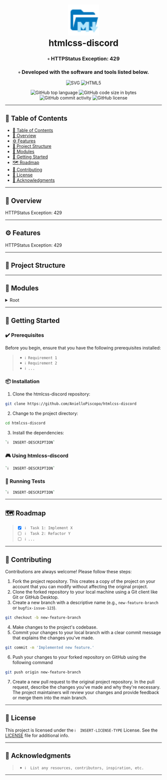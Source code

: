<div align="center">
<h1 align="center">
<img src="https://raw.githubusercontent.com/PKief/vscode-material-icon-theme/ec559a9f6bfd399b82bb44393651661b08aaf7ba/icons/folder-markdown-open.svg" width="100" />
<br>htmlcss-discord
</h1>
<h3>◦ HTTPStatus Exception: 429</h3>
<h3>◦ Developed with the software and tools listed below.</h3>

<p align="center">
<img src="https://img.shields.io/badge/SVG-FFB13B.svg?style&logo=SVG&logoColor=black" alt="SVG" />
<img src="https://img.shields.io/badge/HTML5-E34F26.svg?style&logo=HTML5&logoColor=white" alt="HTML5" />
</p>
<img src="https://img.shields.io/github/languages/top/AnielloPiscopo/htmlcss-discord?style&color=5D6D7E" alt="GitHub top language" />
<img src="https://img.shields.io/github/languages/code-size/AnielloPiscopo/htmlcss-discord?style&color=5D6D7E" alt="GitHub code size in bytes" />
<img src="https://img.shields.io/github/commit-activity/m/AnielloPiscopo/htmlcss-discord?style&color=5D6D7E" alt="GitHub commit activity" />
<img src="https://img.shields.io/github/license/AnielloPiscopo/htmlcss-discord?style&color=5D6D7E" alt="GitHub license" />
</div>

---

## 📒 Table of Contents
- [📒 Table of Contents](#-table-of-contents)
- [📍 Overview](#-overview)
- [⚙️ Features](#-features)
- [📂 Project Structure](#project-structure)
- [🧩 Modules](#modules)
- [🚀 Getting Started](#-getting-started)
- [🗺 Roadmap](#-roadmap)
- [🤝 Contributing](#-contributing)
- [📄 License](#-license)
- [👏 Acknowledgments](#-acknowledgments)

---


## 📍 Overview

HTTPStatus Exception: 429

---

## ⚙️ Features

HTTPStatus Exception: 429

---


## 📂 Project Structure




---

## 🧩 Modules

<details closed><summary>Root</summary>

| File                                                                                 | Summary                   |
| ---                                                                                  | ---                       |
| [index.html](https://github.com/AnielloPiscopo/htmlcss-discord/blob/main/index.html) | HTTPStatus Exception: 429 |

</details>

---

## 🚀 Getting Started

### ✔️ Prerequisites

Before you begin, ensure that you have the following prerequisites installed:
> - `ℹ️ Requirement 1`
> - `ℹ️ Requirement 2`
> - `ℹ️ ...`

### 📦 Installation

1. Clone the htmlcss-discord repository:
```sh
git clone https://github.com/AnielloPiscopo/htmlcss-discord
```

2. Change to the project directory:
```sh
cd htmlcss-discord
```

3. Install the dependencies:
```sh
`ℹ️  INSERT-DESCRIPTION`
```

### 🎮 Using htmlcss-discord

```sh
`ℹ️  INSERT-DESCRIPTION`
```

### 🧪 Running Tests
```sh
`ℹ️  INSERT-DESCRIPTION`
```

---


## 🗺 Roadmap

> - [X] `ℹ️  Task 1: Implement X`
> - [ ] `ℹ️  Task 2: Refactor Y`
> - [ ] `ℹ️ ...`


---

## 🤝 Contributing

Contributions are always welcome! Please follow these steps:
1. Fork the project repository. This creates a copy of the project on your account that you can modify without affecting the original project.
2. Clone the forked repository to your local machine using a Git client like Git or GitHub Desktop.
3. Create a new branch with a descriptive name (e.g., `new-feature-branch` or `bugfix-issue-123`).
```sh
git checkout -b new-feature-branch
```
4. Make changes to the project's codebase.
5. Commit your changes to your local branch with a clear commit message that explains the changes you've made.
```sh
git commit -m 'Implemented new feature.'
```
6. Push your changes to your forked repository on GitHub using the following command
```sh
git push origin new-feature-branch
```
7. Create a new pull request to the original project repository. In the pull request, describe the changes you've made and why they're necessary.
The project maintainers will review your changes and provide feedback or merge them into the main branch.

---

## 📄 License

This project is licensed under the `ℹ️  INSERT-LICENSE-TYPE` License. See the [LICENSE](https://docs.github.com/en/communities/setting-up-your-project-for-healthy-contributions/adding-a-license-to-a-repository) file for additional info.

---

## 👏 Acknowledgments

> - `ℹ️  List any resources, contributors, inspiration, etc.`

---
